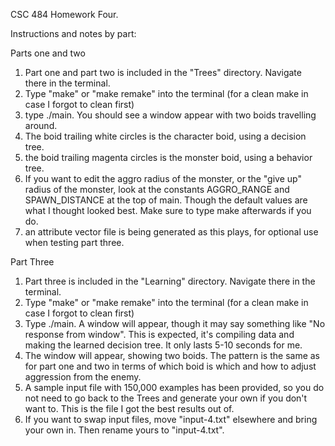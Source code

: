 CSC 484 Homework Four.

Instructions and notes by part:

Parts one and two

1) Part one and part two is included in the "Trees" directory. Navigate there in the terminal.
2) Type "make" or "make remake" into the terminal (for a clean make in case I forgot to clean first)
3) type ./main. You should see a window appear with two boids travelling around.
4) The boid trailing white circles is the character boid, using a decision tree.
5) the boid trailing magenta circles is the monster boid, using a behavior tree.
6) If you want to edit the aggro radius of the monster, or the "give up" radius of the monster, look at the constants AGGRO_RANGE and SPAWN_DISTANCE at the top of main. Though the default values are what I thought looked best. Make sure to type make afterwards if you do.
7) an attribute vector file is being generated as this plays, for optional use when testing part three.


Part Three

1) Part three is included in the "Learning" directory. Navigate there in the terminal.
2) Type "make" or "make remake" into the terminal (for a clean make in case I forgot to clean first)
3) Type ./main. A window will appear, though it may say something like "No response from window". This is expected, it's compiling data and making the learned decision tree. It only lasts 5-10 seconds for me.
4) The window will appear, showing two boids. The pattern is the same as for part one and two in terms of which boid is which and how to adjust aggression from the enemy. 
5) A sample input file with 150,000 examples has been provided, so you do not need to go back to the Trees and generate your own if you don't want to. This is the file I got the best results out of.
6) If you want to swap input files, move "input-4.txt" elsewhere and bring your own in. Then rename yours to "input-4.txt".
